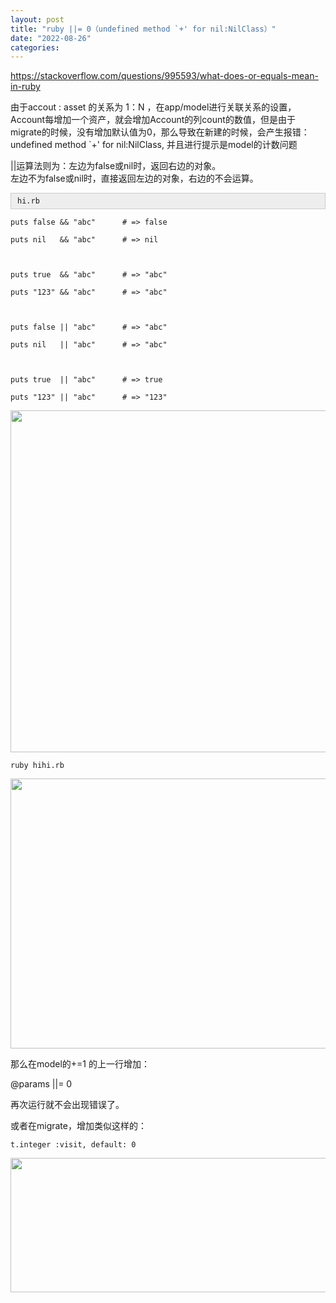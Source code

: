 ```yaml
---
layout: post
title: "ruby ||= 0（undefined method `+' for nil:NilClass）"
date: "2022-08-26"
categories: 
---
```

<p><a href="https://stackoverflow.com/questions/995593/what-does-or-equals-mean-in-ruby">https://stackoverflow.com/questions/995593/what-does-or-equals-mean-in-ruby</a></p>

<p>由于accout : asset 的关系为 1：N ，在app/model进行关联关系的设置，Account每增加一个资产，就会增加Account的列count的数值，但是由于migrate的时候，没有增加默认值为0，那么导致在新建的时候，会产生报错：undefined method `+&#39; for nil:NilClass, 并且进行提示是model的计数问题</p>

<p>||运算法则为：左边为false或nil时，返回右边的对象。<br style="margin:0px; padding:0px" />
左边不为false或nil时，直接返回左边的对象，右边的不会运算。</p>

<div style="background:#eeeeee;border:1px solid #cccccc;padding:5px 10px;"><code>hi.rb</code></div>

<pre><code>puts false &amp;&amp; &quot;abc&quot;&nbsp;&nbsp;&nbsp;&nbsp;&nbsp; # =&gt; false<br />
puts nil&nbsp;&nbsp; &amp;&amp; &quot;abc&quot;&nbsp;&nbsp;&nbsp;&nbsp;&nbsp; # =&gt; nil<br />
&nbsp;<br />
puts true&nbsp; &amp;&amp; &quot;abc&quot;&nbsp;&nbsp;&nbsp;&nbsp;&nbsp; # =&gt; &quot;abc&quot;<br />
puts &quot;123&quot; &amp;&amp; &quot;abc&quot;&nbsp;&nbsp;&nbsp;&nbsp;&nbsp; # =&gt; &quot;abc&quot;<br />
&nbsp;<br />
puts false || &quot;abc&quot;&nbsp;&nbsp;&nbsp;&nbsp;&nbsp; # =&gt; &quot;abc&quot;<br />
puts nil&nbsp;&nbsp; || &quot;abc&quot;&nbsp;&nbsp;&nbsp;&nbsp;&nbsp; # =&gt; &quot;abc&quot;<br />
&nbsp;<br />
puts true&nbsp; || &quot;abc&quot;&nbsp;&nbsp;&nbsp;&nbsp;&nbsp; # =&gt; true<br />
puts &quot;123&quot; || &quot;abc&quot;&nbsp;&nbsp;&nbsp;&nbsp;&nbsp; # =&gt; &quot;123&quot;</code></pre>

<p><img height="547" src="/uploads/ckeditor/pictures/339/image-20220826164853-1.png" width="1100" /></p>

<pre><code>ruby hihi.rb</code></pre>

<p><img height="432" src="/uploads/ckeditor/pictures/340/image-20220826164921-2.png" width="567" /></p>

<p>那么在model的+=1 的上一行增加：</p>

<p>@params ||= 0</p>

<p>再次运行就不会出现错误了。</p>

<p>或者在migrate，增加类似这样的：</p>

<pre><code>t.integer :visit, default: 0</code></pre>

<p><img height="215" src="/uploads/ckeditor/pictures/341/image-20220826165126-3.png" width="750" /></p>

<p>&nbsp;</p>

